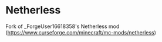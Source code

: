 # Netherless
Fork of _ForgeUser16618358's Netherless mod (https://www.curseforge.com/minecraft/mc-mods/netherless)
